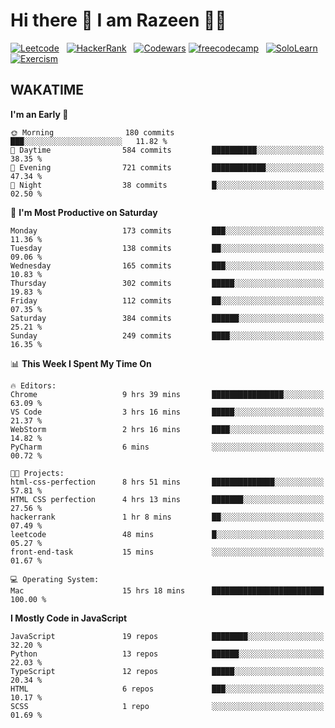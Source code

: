 # Hi there 👋 I am Razeen 👩‍💻


[![Leetcode](https://img.shields.io/badge/-LeetCode-FFA116?style=for-the-badge&logo=LeetCode&logoColor=black)](https://leetcode.com/razeenshaikh/)&nbsp;&nbsp;
[![HackerRank](https://img.shields.io/badge/-Hackerrank-2EC866?style=for-the-badge&logo=HackerRank&logoColor=white)](https://www.hackerrank.com/profile/razeen_m_shaikh)&nbsp;&nbsp;
[![Codewars](https://img.shields.io/badge/Codewars-B1361E?style=for-the-badge&logo=Codewars&logoColor=white)](https://www.codewars.com/users/razeen_shaikh)
[![freecodecamp](https://img.shields.io/badge/freecodecamp-27273D?style=for-the-badge&logo=freecodecamp&logoColor=white)](https://www.freecodecamp.org/razeen)&nbsp;&nbsp;
[![SoloLearn](https://img.shields.io/badge/-Sololearn-3a464b?style=for-the-badge&logo=Sololearn&logoColor=white)](https://www.sololearn.com/en/profile/30940776)&nbsp;&nbsp;
[![Exercism](https://img.shields.io/badge/Exercism-009CAB?style=for-the-badge&logo=exercism&logoColor=white)](https://exercism.org/profiles/Razeen-Shaikh)

## WAKATIME

<!--START_SECTION:waka-->
**I'm an Early 🐤** 

```text
🌞 Morning                180 commits         ███░░░░░░░░░░░░░░░░░░░░░░   11.82 % 
🌆 Daytime                584 commits         ██████████░░░░░░░░░░░░░░░   38.35 % 
🌃 Evening                721 commits         ████████████░░░░░░░░░░░░░   47.34 % 
🌙 Night                  38 commits          █░░░░░░░░░░░░░░░░░░░░░░░░   02.50 % 
```
📅 **I'm Most Productive on Saturday** 

```text
Monday                   173 commits         ███░░░░░░░░░░░░░░░░░░░░░░   11.36 % 
Tuesday                  138 commits         ██░░░░░░░░░░░░░░░░░░░░░░░   09.06 % 
Wednesday                165 commits         ███░░░░░░░░░░░░░░░░░░░░░░   10.83 % 
Thursday                 302 commits         █████░░░░░░░░░░░░░░░░░░░░   19.83 % 
Friday                   112 commits         ██░░░░░░░░░░░░░░░░░░░░░░░   07.35 % 
Saturday                 384 commits         ██████░░░░░░░░░░░░░░░░░░░   25.21 % 
Sunday                   249 commits         ████░░░░░░░░░░░░░░░░░░░░░   16.35 % 
```


📊 **This Week I Spent My Time On** 

```text
🔥 Editors: 
Chrome                   9 hrs 39 mins       ████████████████░░░░░░░░░   63.09 % 
VS Code                  3 hrs 16 mins       █████░░░░░░░░░░░░░░░░░░░░   21.37 % 
WebStorm                 2 hrs 16 mins       ████░░░░░░░░░░░░░░░░░░░░░   14.82 % 
PyCharm                  6 mins              ░░░░░░░░░░░░░░░░░░░░░░░░░   00.72 % 

🐱‍💻 Projects: 
html-css-perfection      8 hrs 51 mins       ██████████████░░░░░░░░░░░   57.81 % 
HTML CSS perfection      4 hrs 13 mins       ███████░░░░░░░░░░░░░░░░░░   27.56 % 
hackerrank               1 hr 8 mins         ██░░░░░░░░░░░░░░░░░░░░░░░   07.49 % 
leetcode                 48 mins             █░░░░░░░░░░░░░░░░░░░░░░░░   05.27 % 
front-end-task           15 mins             ░░░░░░░░░░░░░░░░░░░░░░░░░   01.67 % 

💻 Operating System: 
Mac                      15 hrs 18 mins      █████████████████████████   100.00 % 
```

**I Mostly Code in JavaScript** 

```text
JavaScript               19 repos            ████████░░░░░░░░░░░░░░░░░   32.20 % 
Python                   13 repos            ██████░░░░░░░░░░░░░░░░░░░   22.03 % 
TypeScript               12 repos            █████░░░░░░░░░░░░░░░░░░░░   20.34 % 
HTML                     6 repos             ███░░░░░░░░░░░░░░░░░░░░░░   10.17 % 
SCSS                     1 repo              ░░░░░░░░░░░░░░░░░░░░░░░░░   01.69 % 
```




<!--END_SECTION:waka-->
